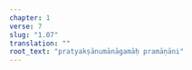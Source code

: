 ```yaml
---
chapter: 1
verse: 7
slug: "1.07"
translation: ""
root_text: "pratyakṣānumānāgamāḥ pramāṇāni"
---
```


